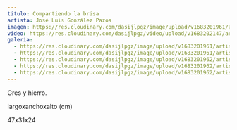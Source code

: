 ```yaml
---
titulo: Compartiendo la brisa
artista: José Luis González Pazos
imagen: https://res.cloudinary.com/dasijlpgz/image/upload/v1683201961/artistas/Jos%C3%A9%20Luis%20Gonz%C3%A1lez%20Pazos/Obra%204/P1050581.jpg
video: https://res.cloudinary.com/dasijlpgz/video/upload/v1683202147/artistas/Jos%C3%A9%20Luis%20Gonz%C3%A1lez%20Pazos/Obra%204/VE_Project_2.mp4
galeria:
  - https://res.cloudinary.com/dasijlpgz/image/upload/v1683201961/artistas/Jos%C3%A9%20Luis%20Gonz%C3%A1lez%20Pazos/Obra%204/P1050583.jpg
  - https://res.cloudinary.com/dasijlpgz/image/upload/v1683201961/artistas/Jos%C3%A9%20Luis%20Gonz%C3%A1lez%20Pazos/Obra%204/P1050581.jpg
  - https://res.cloudinary.com/dasijlpgz/image/upload/v1683201962/artistas/Jos%C3%A9%20Luis%20Gonz%C3%A1lez%20Pazos/Obra%204/P1050587.jpg
  - https://res.cloudinary.com/dasijlpgz/image/upload/v1683201962/artistas/Jos%C3%A9%20Luis%20Gonz%C3%A1lez%20Pazos/Obra%204/P1050584.jpg
  - https://res.cloudinary.com/dasijlpgz/image/upload/v1683201962/artistas/Jos%C3%A9%20Luis%20Gonz%C3%A1lez%20Pazos/Obra%204/P1050586.jpg
---
```

Gres y hierro.

l﻿argoxanchoxalto (cm)

4﻿7x31x24